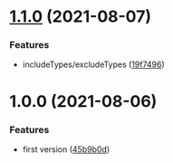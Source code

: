# [1.1.0](https://github.com/NaturalCycles/common-type/compare/v1.0.0...v1.1.0) (2021-08-07)


### Features

* includeTypes/excludeTypes ([19f7496](https://github.com/NaturalCycles/common-type/commit/19f749647153c0d32689380010d6511ed1f7d437))

# 1.0.0 (2021-08-06)


### Features

* first version ([45b9b0d](https://github.com/NaturalCycles/common-type/commit/45b9b0d556e2f078bdb6351e737e8ccf9fa9bc8c))
